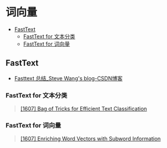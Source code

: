 词向量
===

- [FastText](#fasttext)
    - [FastText for 文本分类](#fasttext-for-文本分类)
    - [FastText for 词向量](#fasttext-for-词向量)


## FastText

- [Fasttext 总结_Steve Wang's blog-CSDN博客](https://blog.csdn.net/Solo95/article/details/108517746/)

### FastText for 文本分类
> [[1607] Bag of Tricks for Efficient Text Classification](https://arxiv.org/abs/1607.01759)


### FastText for 词向量
> [[1607] Enriching Word Vectors with Subword Information](https://arxiv.org/abs/1607.04606)

